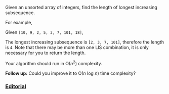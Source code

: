 Given an unsorted array of integers, find the length of longest increasing subsequence.

For example,

Given `[10, 9, 2, 5, 3, 7, 101, 18]`,

The longest increasing subsequence is `[2, 3, 7, 101]`, therefore the length is `4`. Note that there may be more than one LIS combination, it is only necessary for you to return the length.

Your algorithm should run in O(*n*<sup>2</sup>) complexity.

**Follow up:** Could you improve it to O(*n* log *n*) time complexity?

### [Editorial](https://leetcode.com/articles/longest-increasing-subsequence/)

